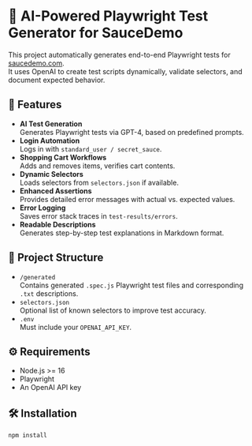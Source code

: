 # 🧪 AI-Powered Playwright Test Generator for SauceDemo

This project automatically generates end-to-end Playwright tests for [saucedemo.com](https://www.saucedemo.com).  
It uses OpenAI to create test scripts dynamically, validate selectors, and document expected behavior.

## 🚀 Features

- **AI Test Generation**  
  Generates Playwright tests via GPT-4, based on predefined prompts.
- **Login Automation**  
  Logs in with `standard_user / secret_sauce`.
- **Shopping Cart Workflows**  
  Adds and removes items, verifies cart contents.
- **Dynamic Selectors**  
  Loads selectors from `selectors.json` if available.
- **Enhanced Assertions**  
  Provides detailed error messages with actual vs. expected values.
- **Error Logging**  
  Saves error stack traces in `test-results/errors`.
- **Readable Descriptions**  
  Generates step-by-step test explanations in Markdown format.

## 📂 Project Structure

- `/generated`  
  Contains generated `.spec.js` Playwright test files and corresponding `.txt` descriptions.
- `selectors.json`  
  Optional list of known selectors to improve test accuracy.
- `.env`  
  Must include your `OPENAI_API_KEY`.

## ⚙️ Requirements

- Node.js >= 16
- Playwright
- An OpenAI API key

## 🛠️ Installation

```bash
npm install
